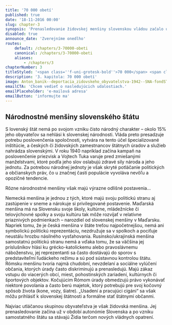 ```yaml
---
title: '70 000 obetí'
published: true
date: '18-11-2016 00:00'
slug: chapter-3
synopsis: 'Prenasledovanie židovskej menšiny slovenskou vládou začalo už v období autonómie, no až po vzniku samostatného štátu sa dostávajú antisemitské opatrenia do zákonov a nariadení. Proces zbavovania židovského obyvateľstva jeho práv dospeje v najbližších rokoch až k masovej likvidácii v koncentračných táboroch.'
disabled: true
announce_date: 'Zverejníme onedlho'
routes:
    default: /chapters/3-70000-obeti
    canonical: /chapters/3-70000-obeti
    aliases:
        - /chapters/3
chapterNumber: 3
titleStyled: '<span class=''f-uni-grotesk-bold''>70 000</span> <span class=''f-moyenage''>obetí</span>'
description: '3. kapitola: 70 000 obetí'
image: Anton_banik--deportacia_zidovskeho_obyvatelstva-1942--SNA-fondSTK.jpg
emailCTA: 'Chcem vedieť o nasledujúcich udalostiach.'
emailPlaceholder: 'e-mailová adresa'
emailButton: 'informujte ma'
---
```


## Národnostné menšiny slovenského štátu 


<span class="drop-cap">S</span> lovenský štát nemá po svojom vzniku čisto národný charakter – okolo 15% jeho obyvateľov sa nehlási k slovenskej národnosti. Vláda preto presadzuje potrebu poslovenčenia spoločnosti, vytvára na tento účel špecializované inštitúcie, a českých či židovských zamestnancov štátnych úradov a služieb nahrádza slovenskými. V roku 1940 napríklad začína kampaň na poslovenčenie priezvisk a Vojtech Tuka varuje pred zmiešanými manželstvami, ktoré podľa jeho slov oslabujú zdravé sily národa a jeho jednotu. Za potrebou národnej jednoty je však skryté potláčanie politických a občianskych práv, čo u značnej časti populácie vyvoláva nevôľu a opozičné tendencie.

Rôzne národnostné menšiny však majú výrazne odlišné postavenia... 

Nemecká menšina je jednou z tých, ktoré majú svoju politickú stranu aj zastúpenie v sneme a nárokuje si privilegované postavenie.
Maďarská menšina má na Slovensku svoje školy, kultúrne, mládežnícke či telovýchovné spolky a svoju kultúru tak môže rozvíjať v relatívne priaznivých podmienkach – narozdiel od slovenskej menšiny v Maďarsku. Napriek tomu, že je česká menšina v štáte treťou najpočetnejšou, nemá ani symbolickú politickú reprezentáciu, nezdružuje sa v spolkoch a pociťuje neustálu hrozbu násilného vysťahovania. Rusínsko/ukrajinská menšina samostatnú politickú stranu nemá a vďaka tomu, že sa väčšina jej príslušníkov hlási ku grécko-katolíckemu alebo pravoslávnemu náboženstvu, jej reprezentanti sa často dostávajú do sporov s predstaviteľmi ľudáckeho režimu a sú pod sústavnou kontrolou štátu. Rómsku menšinu tvoria najmä chudobní, nevzdelaní a sociálne vylúčení občania, ktorých úrady často diskriminujú a prenasledujú. Majú zákaz vstupu do viacerých obcí, miest, pohostinských zariadení, kultúrnych či športových objektov. Kočujúcim Rómom úrady obmedzujú právo vykonávať niektoré povolania a často berú majetok, ktorý potrebujú pre svoj kočovný spôsob života (kone, vozy, šiatre). „Usadení a pracujúci cigáni“ sa však môžu prihlásiť k slovenskej štátnosti a formálne stať štátnymi občanmi.

<div class="highlight">
<p>
Najviac utláčanou skupinou obyvateľstva je však židovská menšina. Jej prenasledovanie začína už v období autonómie Slovenska a po vzniku samostatného štátu sa stávajú Židia terčom nových vládnych opatrení.
</p>
</div>
